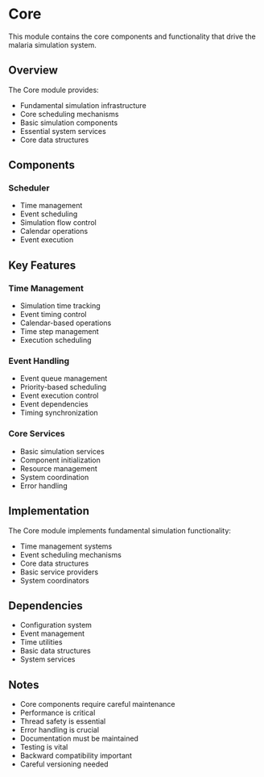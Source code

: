 # Core

This module contains the core components and functionality that drive the malaria simulation system.

## Overview

The Core module provides:
- Fundamental simulation infrastructure
- Core scheduling mechanisms
- Basic simulation components
- Essential system services
- Core data structures

## Components

### Scheduler
- Time management
- Event scheduling
- Simulation flow control
- Calendar operations
- Event execution

## Key Features

### Time Management
- Simulation time tracking
- Event timing control
- Calendar-based operations
- Time step management
- Execution scheduling

### Event Handling
- Event queue management
- Priority-based scheduling
- Event execution control
- Event dependencies
- Timing synchronization

### Core Services
- Basic simulation services
- Component initialization
- Resource management
- System coordination
- Error handling

## Implementation

The Core module implements fundamental simulation functionality:
- Time management systems
- Event scheduling mechanisms
- Core data structures
- Basic service providers
- System coordinators

## Dependencies

- Configuration system
- Event management
- Time utilities
- Basic data structures
- System services

## Notes

- Core components require careful maintenance
- Performance is critical
- Thread safety is essential
- Error handling is crucial
- Documentation must be maintained
- Testing is vital
- Backward compatibility important
- Careful versioning needed

